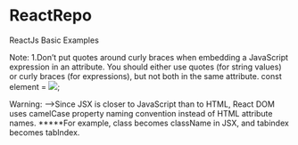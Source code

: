 # ReactRepo
ReactJs Basic Examples 

Note:
1.Don’t put quotes around curly braces when embedding a JavaScript expression in an attribute. You should either use quotes (for string values) or curly braces (for expressions), but not both in the same attribute.
const element = <img src={user.avatarUrl}></img>;

Warning:
-->Since JSX is closer to JavaScript than to HTML, React DOM uses camelCase property naming convention instead of HTML attribute names.
*****For example, class becomes className in JSX, and tabindex becomes tabIndex.
